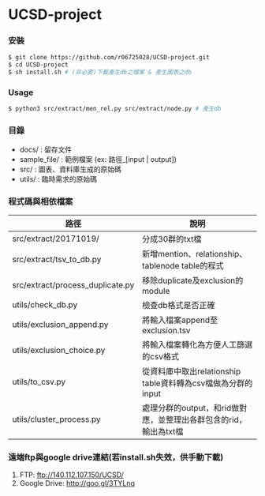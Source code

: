 # UCSD-project

### 安裝

```sh
$ git clone https://github.com/r06725028/UCSD-project.git
$ cd UCSD-project
$ sh install.sh # (非必要)下載產生db之檔案 & 產生圖表之db
```

### Usage

```sh
$ python3 src/extract/men_rel.py src/extract/node.py # 產生db
```

### 目錄
* docs/ : 留存文件
* sample_file/ : 範例檔案 (ex: 路徑_[input | output])
* src/ : 圖表、資料庫生成的原始碼
* utils/ : 臨時需求的原始碼

### 程式碼與相依檔案
| 路徑 | 說明 |
| ------ | ------ |
| src/extract/20171019/ | 分成30群的txt檔 |
| src/extract/tsv_to_db.py | 新增mention、relationship、tablenode table的程式  |
| src/extract/process_duplicate.py | 移除duplicate及exclusion的module |
| utils/check_db.py| 檢查db格式是否正確 |
| utils/exclusion_append.py | 將輸入檔案append至exclusion.tsv |
| utils/exclusion_choice.py | 將輸入檔案轉化為方便人工篩選的csv格式 |
| utils/to_csv.py | 從資料庫中取出relationship table資料轉為csv檔做為分群的input |
| utils/cluster_process.py | 處理分群的output，和rid做對應，並整理出各群包含的rid，輸出為txt檔 |



### 遠端ftp與google drive連結(若install.sh失效，供手動下載)
1. FTP: ftp://140.112.107.150/UCSD/
2. Google Drive: http://goo.gl/3TYLnq
